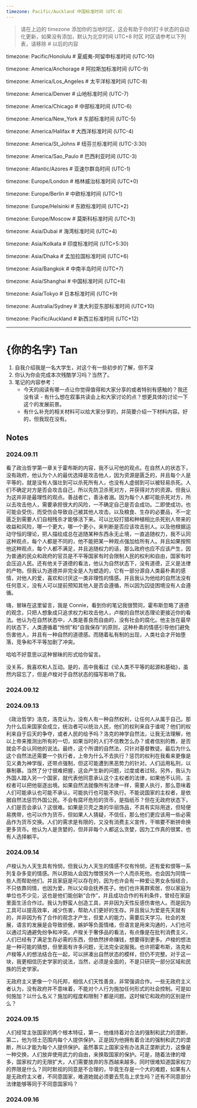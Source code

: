 ```yaml
---
timezone: Pacific/Auckland 中国标准时间（UTC-8）
---
```


> 请在上边的 timezone 添加你的当地时区，这会有助于你的打卡状态的自动化更新，如果没有添加，默认为北京时间 UTC+8 时区
> 时区请参考以下列表，请移除 # 以后的内容

timezone: Pacific/Honolulu # 夏威夷-阿留申标准时间 (UTC-10)

timezone: America/Anchorage # 阿拉斯加标准时间 (UTC-9)

timezone: America/Los_Angeles # 太平洋标准时间 (UTC-8)

timezone: America/Denver # 山地标准时间 (UTC-7)

timezone: America/Chicago # 中部标准时间 (UTC-6)

timezone: America/New_York # 东部标准时间 (UTC-5)

timezone: America/Halifax # 大西洋标准时间 (UTC-4)

timezone: America/St_Johns # 纽芬兰标准时间 (UTC-3:30)

timezone: America/Sao_Paulo # 巴西利亚时间 (UTC-3)

timezone: Atlantic/Azores # 亚速尔群岛时间 (UTC-1)

timezone: Europe/London # 格林威治标准时间 (UTC+0)

timezone: Europe/Berlin # 中欧标准时间 (UTC+1)

timezone: Europe/Helsinki # 东欧标准时间 (UTC+2)

timezone: Europe/Moscow # 莫斯科标准时间 (UTC+3)

timezone: Asia/Dubai # 海湾标准时间 (UTC+4)

timezone: Asia/Kolkata # 印度标准时间 (UTC+5:30)

timezone: Asia/Dhaka # 孟加拉国标准时间 (UTC+6)

timezone: Asia/Bangkok # 中南半岛时间 (UTC+7)

timezone: Asia/Shanghai # 中国标准时间 (UTC+8)

timezone: Asia/Tokyo # 日本标准时间 (UTC+9)

timezone: Australia/Sydney # 澳大利亚东部标准时间 (UTC+10)

timezone: Pacific/Auckland # 新西兰标准时间 (UTC+12)

---

# {你的名字} Tan

1. 自我介绍我是一名大学生，对这个有一些初步的了解，但不深
2. 你认为你会完成本次残酷学习吗？当然了。
3. 笔记的内容参考：
   - 今天的阅读有哪一点让你觉得值得和大家分享的或者特别有感触的？我还没有读   - 有什么想在叙事共读会上和大家讨论的点？想更具体的讨论一下这个的发展前景。
   - 有什么补充的相关材料可以给大家分享的，并简要介绍一下材料内容。好的，但我现在没有。

## Notes

<!-- Content_START -->

### 2024.09.11

看了政治哲学第一章关于霍布斯的内容，我不认可他的观点。在自然人的状态下，没有政府，他认为个人的最优选择是攻击他人，因为资源是匮乏的，并且每个人是平等的，就是没有人强壮到可以杀死所有人，也没有人虚弱到可以被轻易杀死。人们不确定对方是否会攻击自己，所以先防卫杀死对方，并获得对方的资源。但我认为这并非是最理性的观点。善战者亡，善泳者溺。因为每个人都可能杀死对方，所以去攻击他人，需要承担很大的风险，一不确定自己是否会成功。二即使成功，也可能会受伤，而受伤会导致自己被其他人攻击。以及粮食、生存的必要品，不一定匮乏到需要人们自相残杀才能够活下来。可以比较打猎和种植相比杀死别人带来的收益和风险，哪一个更大，哪一个更小，来判断是否应该攻击别人。以及他根据运动守恒的理论，把人描绘成总在追随某种东西永无止境，一直追随权力，我不认同这种观点，每个人都是不同的，他不能把某一种观点强加给所有人。并且如果按照他这种观点，每个人都不满足，并且追随权力的话，那么政府也应不应该产生，因为普通的民众和政府的官员是不平等国家有时会限制人民的权利和自由，国家有时会压迫人民。还有他关于道德的看法，他认为自然状态下，没有道德，正义是法律的产物。但我认为道德并非完全是人为塑造的，它有一部分源自人类最朴素的感情，对他人的爱，喜欢和讨厌这一类非理性的情感。并且我认为他给的自然法没有任何意义，没有人可以提前预知其他人是否会遵循，所以因为囚徒困境没有人会遵循。


嗨，冒昧在这里留言，我是 Connie，看到你的笔记我很赞同，霍布斯忽略了道德的观念，只把人想象成只追求权力和攻击他人，卢梭的自然状态理论更接近你的看法。他认为在自然状态中，人类是善良而自由的，没有社会的腐化。他主张在最早的状态下，人类遵循着“怜悯”和“自我保存”的原则，这种朴素的情感引导他们避免伤害他人，并且有一种自然的道德感。而随着私有制的出现，人类社会才开始堕落，竞争和不平等加剧了冲突。

哈哈不好意思以这种冒昧的形式给你留言。


没关系，我喜欢和人互动。是的，高中我看过《论人类不平等的起源和基础》，虽然内容忘了，但是卢梭对于自然状态的描写影响了我。

### 2024.09.12

### 2024.09.13

《政治哲学》洛克，洛克认为，没有人有一种自然权利，让任何人从属于自己。那为什么后来国家会成立，统治者可以统治人民，他们的权利来自于谁呢？他们的权利来自于后天的争夺，或者人民的给予吗？洛克的神学自然法，让我无法理解，他以上帝来推测出所有的一切，如果当时的人们不信教怎么办？或者信别的教，是否就会不会认同他的说法。最终，这个所谓的自然法，只针对基督教徒。最后为什么这个自然法还需要一个执行者，上帝为什么不去执行？惩罚的权利在我看来更像是见义勇为神学版，还带点强制，但这可能遭到黑恶势力的针对。人们运用私刑，以暴制暴。当然了分寸很难把握，这会产生新的问题，过度或者过轻。另外，我认为外国人踏入另一个国家，就代表他同意承认这个主权者的法律，如果他不认同，主权者可以把他驱逐出境。如果自然法就像所有法律一样，需要人执行，那么意味着人们可能承认也可能不承认，可能执行也可能不执行。不能说国家的主权者，是依据自然法惩罚外国公民。不会有腐坏危险的货币，是指纸币？但在无政府状态下，人们是否会承认？这很难。如果是贝壳之类的华丽饰品，不具有实际用途，但轻便易携带，也可以作为货币，但如果人人猜疑，不信任，那么他们更应该用一些必需品作为货币交换。人们的需求是有限的，又没有消费主义宣传，干嘛要不断拼命换更多货币。他认为人是贪婪的，但并非每个人都这么贪婪，因为工作真的很累，也有人选择躺平。

### 2024.09.14

卢梭认为人天生具有怜悯，但我认为人天生的情感不仅有怜悯，还有爱和恨等一系列复杂多变的情感。所以原始人会因为憎恨另外一个人而杀死他。也会因为同情一些人而帮助他们。并且家庭是可以存在的，因为也许会有一种爱让男女永恒结合，不只依靠同情，也因为爱，所以父母会抚养孩子。他们也许离群索居，但以家庭为单位也不少见，这也是他们能创新“合作”，并且成功合作的有利条件，曾经在家庭里面生活合作过。我认为野蛮人创造工具，并非因为天性反感伤害他人。而是因为工具可以提高效率，减少伤害，帮助人们更好的生存。并且我认为爱是先天就有的，并非因为有了合作的观念才产生，但爱人的能力，需要后天学习。社会的发展，语言的发展是会导致骄傲，嫉妒等负面情绪，但语言是用来沟通的，人们也可以通过沟通避免纷争和冲突。卢梭关于奢侈品的看法，有点像是在批判消费主义，人们已经有了满足生存必需的东西，但依然拼命赚钱，想要得到更多。卢梭的想法是一种可能的猜想，但里面有许多问题，无法完全说服我。也许把霍布斯，洛克和卢梭等人的想法结合在一起，可以拼凑出自然状态的模样，但仍不完整。对于这一块，我更相信历史学家的说法，当然，必须是全面的，不是只研究一部分区域和民族的历史学家。

无政府主义更像一个乌托邦，相信人们天性善良，非常强调合作。一些无政府主义者认为，没有政府并不意味着，不能对个人行为施加任何形式的社会控制。可是如何施加？以什么名义？施加的程度和限制？都是问题。这时候它和政府的区别是什么？



### 2024.09.15

人们经常主张国家的两个根本特征，第一，他维持着对合法的强制和武力的垄断，第二，他为领土范围内每个人提供保护。正是因为他拥有着合法的强制和武力的垄断，所以才能为每个人提供保护。虽然事实上国家没有办法真正垄断武力，这像是一种交换，人们放弃使用武力的自由，来换取国家的保护。可是，随着法律的增多，国家权力的无限扩大，人们需要放弃的东西越来越多。同时很难知道国家权力的界限是什么？同时默视的同意是不合理的，毕竟生存是一个大的难题，如果有人是无政府主义者，不同意国家，难道她就必须要去荒岛上求生吗？还有不同意部分法律能够等同于不同意国家吗？






### 2024.09.16
<!-- Content_END -->
